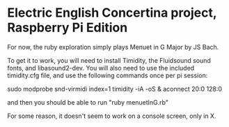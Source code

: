 # Electric English Concertina project, Raspberry Pi Edition

For now, the ruby exploration simply plays Menuet in G Major by JS Bach.

To get it to work, you will need to install Timidity, the Fluidsound sound fonts, and libasound2-dev.
You will also need to use the included timidity.cfg file, and use the following commands once per pi session:

sudo modprobe snd-virmidi index=1
timidity -iA -oS &
aconnect 20:0 128:0

and then you should be able to run "ruby menuetInG.rb"

For some reason, it doesn't seem to work on a console screen, only in X.
